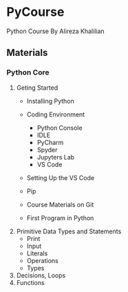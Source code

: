 # PyCourse
Python Course By Alireza Khalilian

## Materials
### Python Core
  1. Geting Started
      - Installing Python
      - Coding Environment

        - Python Console
        - IDLE
        - PyCharm
        - Spyder
        - Jupyters Lab
        - VS Code
      - Setting Up the VS Code
      - Pip
      - Course Materials on Git
      - First Program in Python
  2. Primitive Data Types and Statements
      - Print
      - Input
      - Literals
      - Operations
      - Types
  3. Decisions, Loops
  4. Functions
